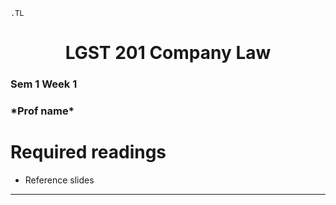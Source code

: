 ```{=ms}
.TL
```

<h1 align="center">LGST 201 Company Law</h1>
<h3>Sem 1 Week 1</h3>
<h3>*Prof name*</h3>

# Required readings

* Reference slides   

---
